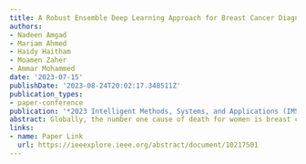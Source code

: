 ```yaml
---
title: A Robust Ensemble Deep Learning Approach for Breast Cancer Diagnosis
authors:
- Nadeen Amgad
- Mariam Ahmed
- Haidy Haitham
- Moamen Zaher
- Ammar Mohammed
date: '2023-07-15'
publishDate: '2023-08-24T20:02:17.348511Z'
publication_types:
- paper-conference
publication: '*2023 Intelligent Methods, Systems, and Applications (IMSA)*'
abstract: Globally, the number one cause of death for women is breast cancer, which is a serious public health concern. Deep learning has shown promising results in detecting and diagnosing breast cancer from medical images. While deep learning models have great potential, identifying the most effective deep learning architecture presents a significant challenge. This paper proposes a two-stage ensemble classification approach for breast cancer detection. The first stage involves training multiple baseline models based on CNN architectures, including VGG16-SVM, ResNet50, DenseNet169, MobileNetV2, and InceptionV3. In the second stage, three different ensemble fusion methods, including voting, weighted voting, and meta-learning, were applied to combine the predictions of the baseline models. The second stage was introduced to overcome the challenge of selecting the best deep learning model by fusing a set of ensemble techniques. In the second stage, four different ensemble fusion methods are used, including hard voting, soft voting, weighted voting, and meta-learning. The findings of the experimentation on IHC images demonstrate that the fusion techniques have led to a boost in performance in comparison to the baseline CNN-based models. Furthermore, implementing an ensemble approach utilizing meta-learning has exhibited notable potential in augmenting the overall performance, Due to the imbalance in the dataset, the performance is evaluated in terms of F1-score. Its performance achieved F1-score of 89.2% surpassing the best baseline deep learning models by 22.2%.
links:
- name: Paper Link
  url: https://ieeexplore.ieee.org/abstract/document/10217501
---
```

